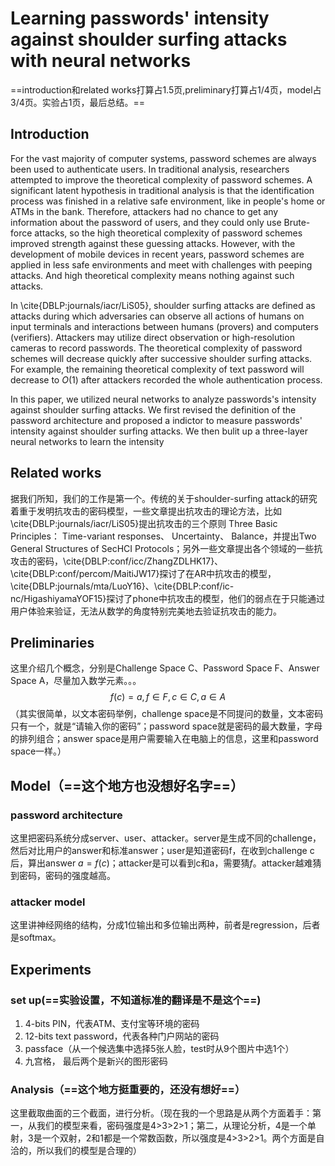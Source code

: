 # Learning passwords' intensity against shoulder surfing attacks with neural networks

==introduction和related works打算占1.5页,preliminary打算占1/4页，model占3/4页。实验占1页，最后总结。==

## Introduction

For the vast majority of computer systems, password schemes are always been used to authenticate users. In traditional analysis, researchers attempted to improve the theoretical complexity of password schemes. A significant latent hypothesis in traditional analysis is that the identification process was finished in a relative safe environment, like in people's home or ATMs in the bank. Therefore, attackers had no chance to get any information about the password of users, and they could only use Brute-force attacks, so the high theoretical complexity of password schemes improved strength against these guessing attacks. However, with the development of mobile devices in recent years, password schemes are applied in less safe environments and meet with challenges with peeping attacks. And high theoretical complexity means nothing against such attacks.

In \cite{DBLP:journals/iacr/LiS05}, shoulder surfing attacks are defined as attacks during which adversaries can observe all actions of humans on input terminals and interactions between humans (provers) and computers (verifiers). Attackers may utilize direct observation or high-resolution cameras to record passwords. The theoretical complexity of password schemes will decrease quickly after successive shoulder surfing attacks. For example, the remaining theoretical complexity of text password will decrease to $O(1)$ after attackers recorded the whole authentication process.

In this paper, we utilized neural networks to analyze passwords's intensity against shoulder surfing attacks. We first revised the definition of the password architecture and proposed a indictor to measure passwords' intensity against shoulder surfing attacks. We then bulit up a three-layer neural networks to learn the intensity 

## Related works

据我们所知，我们的工作是第一个。传统的关于shoulder-surfing attack的研究着重于发明抗攻击的密码模型，一些文章提出抗攻击的理论方法，比如\cite{DBLP:journals/iacr/LiS05}提出抗攻击的三个原则 Three Basic Principles： Time-variant responses、 Uncertainty、 Balance，并提出Two General Structures of SecHCI Protocols；另外一些文章提出各个领域的一些抗攻击的密码，\cite{DBLP:conf/icc/ZhangZDLHK17}、\cite{DBLP:conf/percom/MaitiJW17}探讨了在AR中抗攻击的模型，\cite{DBLP:journals/mta/LuoY16}、\cite{DBLP:conf/ic-nc/HigashiyamaYOF15}探讨了phone中抗攻击的模型，他们的弱点在于只能通过用户体验来验证，无法从数学的角度特别完美地去验证抗攻击的能力。

## Preliminaries

这里介绍几个概念，分别是Challenge Space C、Password Space F、Answer Space A，尽量加入数学元素。。。$$f(c) = a, f \in F, c \in C, a \in A $$（其实很简单，以文本密码举例，challenge space是不同提问的数量，文本密码只有一个，就是“请输入你的密码”；password space就是密码的最大数量，字母的排列组合；answer space是用户需要输入在电脑上的信息，这里和password space一样。）

## Model（==这个地方也没想好名字==）

### password architecture

这里把密码系统分成server、user、attacker。server是生成不同的challenge，然后对比用户的answer和标准answer；user是知道密码f，在收到challenge c后，算出answer $a = f(c)$；attacker是可以看到c和a，需要猜$f$。attacker越难猜到密码，密码的强度越高。

### attacker model

这里讲神经网络的结构，分成1位输出和多位输出两种，前者是regression，后者是softmax。

## Experiments

### set up(==实验设置，不知道标准的翻译是不是这个==)

1. 4-bits PIN，代表ATM、支付宝等环境的密码
2. 12-bits text password，代表各种门户网站的密码
3. passface（从一个候选集中选择5张人脸，test时从9个图片中选1个）
4. 九宫格， 最后两个是新兴的图形密码

### Analysis（==这个地方挺重要的，还没有想好==）

这里截取曲面的三个截面，进行分析。（现在我的一个思路是从两个方面着手：第一，从我们的模型来看，密码强度是4>3>2>1；第二，从理论分析，4是一个单射，3是一个双射，2和1都是一个常数函数，所以强度是4>3>2>1。两个方面是自洽的，所以我们的模型是合理的）



